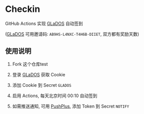 # Checkin

GitHub Actions 实现 [GLaDOS][glados] 自动签到

([GLaDOS][glados] 可用邀请码: `AB9HS-L4NXC-T4H6B-DIIET`, 双方都有奖励天数)

## 使用说明

1. Fork 这个仓库test

1. 登录 [GLaDOS][glados] 获取 Cookie

1. 添加 Cookie 到 Secret `GLADOS`

1. 启用 Actions, 每天北京时间 00:10 自动签到

1. 如需推送通知, 可用 [PushPlus][pushplus], 添加 Token 到 Secret `NOTIFY`

[glados]: https://github.com/glados-network/GLaDOS
[pushplus]: https://www.pushplus.plus/

